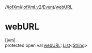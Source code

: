 //[iofXml](../../../index.md)/[iofXml.v2](../index.md)/[Event](index.md)/[webURL](web-u-r-l.md)

# webURL

[jvm]\
protected open val [webURL](web-u-r-l.md): [List](https://docs.oracle.com/javase/8/docs/api/java/util/List.html)<[String](https://docs.oracle.com/javase/8/docs/api/java/lang/String.html)>
